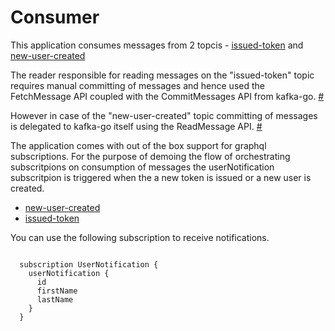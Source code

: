 # Consumer

This application consumes messages from 2 topcis - [issued-token](https://github.com/wednesday-solutions/go-kafka-example/blob/main/consumer/pkg/utl/kafkaservice/kafka.go#L36) and [new-user-created](https://github.com/wednesday-solutions/go-kafka-example/blob/main/consumer/pkg/utl/kafkaservice/kafka.go#L71) 

The reader responsible for reading messages on the "issued-token" topic requires manual committing of messages and hence used the FetchMessage API coupled with the CommitMessages API from kafka-go. [#](https://github.com/wednesday-solutions/go-kafka-example/blob/main/consumer/pkg/utl/kafkaservice/kafka.go#L43)

However in case of the "new-user-created" topic committing of messages is delegated to kafka-go itself using the ReadMessage API. [#](https://github.com/wednesday-solutions/go-kafka-example/blob/main/consumer/pkg/utl/kafkaservice/kafka.go#L78)

The application comes with out of the box support for graphql subscriptions. For the purpose of demoing the flow of orchestrating subscritpions on consumption of messages the userNotification subscritpion is triggered when the a new token is issued or a new user is created. 

- [new-user-created](https://github.com/wednesday-solutions/go-kafka-example/blob/main/consumer/resolver/user_mutations.resolvers.go#L47-L51)
- [issued-token](https://github.com/wednesday-solutions/go-kafka-example/blob/main/consumer/pkg/utl/kafkaservice/kafka.go#L54-L56)

You can use the following subscription to receive notifications. 

```

  subscription UserNotification {
    userNotification {
      id
      firstName
      lastName
    }
  }
```
